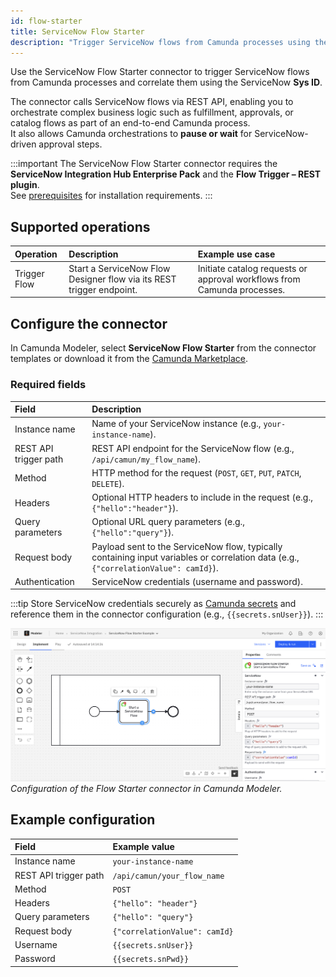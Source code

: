 ```yaml
---
id: flow-starter
title: ServiceNow Flow Starter
description: "Trigger ServiceNow flows from Camunda processes using the ServiceNow Flow Starter."
---
```


Use the ServiceNow Flow Starter connector to trigger ServiceNow flows from Camunda processes and correlate them using the ServiceNow **Sys ID**.

The connector calls ServiceNow flows via REST API, enabling you to orchestrate complex business logic such as fulfillment, approvals, or catalog flows as part of an end-to-end Camunda process.  
It also allows Camunda orchestrations to **pause or wait** for ServiceNow-driven approval steps.

:::important
The ServiceNow Flow Starter connector requires the **ServiceNow Integration Hub Enterprise Pack** and the **Flow Trigger – REST plugin**.  
See [prerequisites](../prerequisites.md) for installation requirements.
:::

## Supported operations

| Operation    | Description                                                          | Example use case                                                        |
| :----------- | :------------------------------------------------------------------- | :---------------------------------------------------------------------- |
| Trigger Flow | Start a ServiceNow Flow Designer flow via its REST trigger endpoint. | Initiate catalog requests or approval workflows from Camunda processes. |

## Configure the connector

In Camunda Modeler, select **ServiceNow Flow Starter** from the connector templates or download it from the [Camunda Marketplace](https://marketplace.camunda.com/).

### Required fields

| Field                 | Description                                                                                                                          |
| :-------------------- | :----------------------------------------------------------------------------------------------------------------------------------- |
| Instance name         | Name of your ServiceNow instance (e.g., `your-instance-name`).                                                                       |
| REST API trigger path | REST API endpoint for the ServiceNow flow (e.g., `/api/camun/my_flow_name`).                                                         |
| Method                | HTTP method for the request (`POST`, `GET`, `PUT`, `PATCH`, `DELETE`).                                                               |
| Headers               | Optional HTTP headers to include in the request (e.g., `{"hello":"header"}`).                                                        |
| Query parameters      | Optional URL query parameters (e.g., `{"hello":"query"}`).                                                                           |
| Request body          | Payload sent to the ServiceNow flow, typically containing input variables or correlation data (e.g., `{"correlationValue": camId}`). |
| Authentication        | ServiceNow credentials (username and password).                                                                                      |

:::tip
Store ServiceNow credentials securely as [Camunda secrets](/components/console/manage-clusters/manage-secrets.md) and reference them in the connector configuration (e.g., `{{secrets.snUser}}`).
:::

![Configuration of the Flow Starter connector in Camunda Modeler.](../img/flow-starter.png)
_Configuration of the Flow Starter connector in Camunda Modeler._

## Example configuration

| Field                 | Example value                 |
| :-------------------- | :---------------------------- |
| Instance name         | `your-instance-name`          |
| REST API trigger path | `/api/camun/your_flow_name`   |
| Method                | `POST`                        |
| Headers               | `{"hello": "header"}`         |
| Query parameters      | `{"hello": "query"}`          |
| Request body          | `{"correlationValue": camId}` |
| Username              | `{{secrets.snUser}}`          |
| Password              | `{{secrets.snPwd}}`           |
